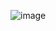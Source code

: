 ![image](https://github.com/VenkataSuryaKamal/File-Sharing/assets/129048183/1388a848-73b5-4064-83ab-753386a695af)
